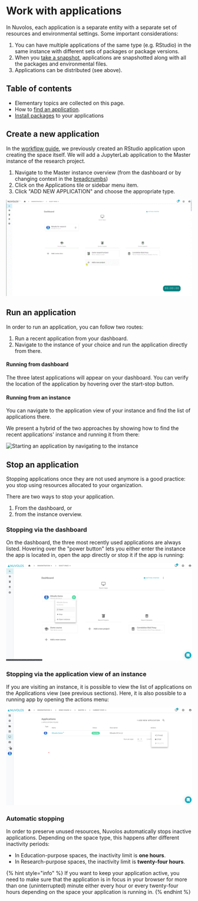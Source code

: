 # Work with applications

In Nuvolos, each application is a separate entity with a separate set of resources and environmental settings. Some important considerations:

1. You can have multiple applications of the same type \(e.g. RStudio\) in the same instance with different sets of packages or package versions.
2. When you [take a snapshot](../working-with-snapshots/create-a-snapshot.md), applications are snapshotted along with all the packages and environmental files.
3. Applications can be distributed \(see above\).

## Table of contents

* Elementary topics are collected on this page.
* How to [find an application](find-an-application.md).
* [Install packages](install-a-software-package.md) to your applications

## Create a new application

In the [workflow guide](../../research/), we previously created an RStudio application upon creating the space itself. We will add a JupyterLab application to the Master instance of the research project.

1. Navigate to the Master instance overview \(from the dashboard or by changing context in the [breadcrumbs](../navigation-in-nuvolos.md#the-breadcrumb)\)
2. Click on the Applications tile or sidebar menu item.
3. Click "ADD NEW APPLICATION" and choose the appropriate type.

![Add a new application](../../.gitbook/assets/create_app_research_ed.gif)

## Run an application

In order to run an application, you can follow two routes:

1. Run a recent application from your dashboard.
2. Navigate to the instance of your choice and run the application directly from there.

#### Running from dashboard

The three latest applications will appear on your dashboard. You can verify the location of the application by hovering over the start-stop button.

#### Running from an instance

You can navigate to the application view of your instance and find the list of applications there.

We present a hybrid of the two approaches by showing how to find the recent applications' instance and running it from there:

![Starting an application by navigating to the instance](../../.gitbook/assets/start_app_dashboard_ed.gif)

## Stop an application

Stopping applications once they are not used anymore is a good practice: you stop using resources allocated to your organization.

 There are two ways to stop your application.

1. From the dashboard, or
2. from the instance overview.

### Stopping via the dashboard

On the dashboard, the three most recently used applications are always listed. Hovering over the "power button" lets you either enter the instance the app is located in, open the app directly or stop it if the app is running:

![Accessing options of the application from the dashboard](../../.gitbook/assets/screenshot-2020-10-15-180230.png)

### Stopping via the application view of an instance

If you are visiting an instance, it is possible to view the list of applications on the Applications view \(see previous sections\). Here, it is also possible to a running app by opening the actions menu:

![](../../.gitbook/assets/screenshot-2020-10-15-180914.png)

### Automatic stopping

In order to preserve unused resources, Nuvolos automatically stops inactive applications. Depending on the space type, this happens after different inactivity periods:

* In Education-purpose spaces, the inactivity limit is **one hours**.
* In Research-purpose spaces, the inactivity limit is **twenty-four hours**.

{% hint style="info" %}
If you want to keep your application active, you need to make sure that the application is in focus in your browser for more than one \(uninterrupted\) minute either every hour or every twenty-four hours depending on the space your application is running in.
{% endhint %}









